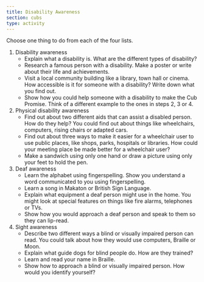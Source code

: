 ```yaml
---
title: Disability Awareness
section: cubs
type: activity
---
```


Choose one thing to do from each of the four lists.

1. Disability awareness
	* Explain what a disability is. What are the different types of disability?
	* Research a famous person with a disability. Make a poster or write about their life and achievements.
	* Visit a local community building like a library, town hall or cinema. How accessible is it for someone with a disability? Write down what you find out.
	* Show how you could help someone with a disability to make the Cub Promise. Think of a different example to the ones in steps 2, 3 or 4.
2. Physical disability awareness
	* Find out about two different aids that can assist a disabled person. How do they help? You could find out about things like wheelchairs, computers, rising chairs or adapted cars.
	* Find out about three ways to make it easier for a wheelchair user to use public places, like shops, parks, hospitals or libraries. How could your meeting place be made better for a wheelchair user?
	* Make a sandwich using only one hand or draw a picture using only your feet to hold the pen.
3. Deaf awareness
	* Learn the alphabet using fingerspelling. Show you understand a word communicated to you using fingerspelling.
	* Learn a song in Makaton or British Sign Language.
	* Explain what equipment a deaf person might use in the home. You might look at special features on things like fire alarms, telephones or TVs.
	* Show how you would approach a deaf person and speak to them so they can lip-read.
4. Sight awareness
	* Describe two different ways a blind or visually impaired person can read. You could talk about how they would use computers, Braille or Moon.
	* Explain what guide dogs for blind people do. How are they trained?
	* Learn and read your name in Braille.
	* Show how to approach a blind or visually impaired person. How would you identify yourself?

